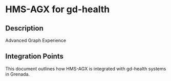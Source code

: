 # HMS-AGX for gd-health

## Description

Advanced Graph Experience

## Integration Points

This document outlines how HMS-AGX is integrated with gd-health systems in Grenada.
